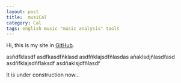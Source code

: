 ```yaml
---
layout: post
title:  musiCal
category: Cal
tags: english music "music analysis" tools
---
```


Hi, this is my site in [GitHub](https://github.com).

asñdfklasdf
asdfkasdfñklasd
asdfñklajsdfñlasdas
añaklsdjñlasdfasd
asdñfklajsdñflaksdf
asdñaklsjdfñlasdf


It is under construction now...
